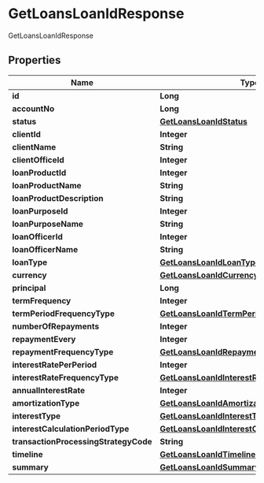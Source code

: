 

# GetLoansLoanIdResponse

GetLoansLoanIdResponse
## Properties

Name | Type                                                                                              | Description | Notes
------------ |---------------------------------------------------------------------------------------------------| ------------- | -------------
**id** | **Long**                                                                                          |  |  [optional]
**accountNo** | **Long**                                                                                          |  |  [optional]
**status** | [**GetLoansLoanIdStatus**](GetLoansLoanIdStatus.md)                                               |  |  [optional]
**clientId** | **Integer**                                                                                       |  |  [optional]
**clientName** | **String**                                                                                        |  |  [optional]
**clientOfficeId** | **Integer**                                                                                       |  |  [optional]
**loanProductId** | **Integer**                                                                                       |  |  [optional]
**loanProductName** | **String**                                                                                        |  |  [optional]
**loanProductDescription** | **String**                                                                                        |  |  [optional]
**loanPurposeId** | **Integer**                                                                                       |  |  [optional]
**loanPurposeName** | **String**                                                                                        |  |  [optional]
**loanOfficerId** | **Integer**                                                                                       |  |  [optional]
**loanOfficerName** | **String**                                                                                        |  |  [optional]
**loanType** | [**GetLoansLoanIdLoanType**](GetLoansLoanIdLoanType.md)                                           |  |  [optional]
**currency** | [**GetLoansLoanIdCurrency**](GetLoansLoanIdCurrency.md)                                           |  |  [optional]
**principal** | **Long**                                                                                          |  |  [optional]
**termFrequency** | **Integer**                                                                                       |  |  [optional]
**termPeriodFrequencyType** | [**GetLoansLoanIdTermPeriodFrequencyType**](GetLoansLoanIdTermPeriodFrequencyType.md)             |  |  [optional]
**numberOfRepayments** | **Integer**                                                                                       |  |  [optional]
**repaymentEvery** | **Integer**                                                                                       |  |  [optional]
**repaymentFrequencyType** | [**GetLoansLoanIdRepaymentFrequencyType**](GetLoansLoanIdRepaymentFrequencyType.md)               |  |  [optional]
**interestRatePerPeriod** | **Integer**                                                                                       |  |  [optional]
**interestRateFrequencyType** | [**GetLoansLoanIdInterestRateFrequencyType**](GetLoansLoanIdInterestRateFrequencyType.md)         |  |  [optional]
**annualInterestRate** | **Integer**                                                                                       |  |  [optional]
**amortizationType** | [**GetLoansLoanIdAmortizationType**](GetLoansLoanIdAmortizationType.md)                           |  |  [optional]
**interestType** | [**GetLoansLoanIdInterestType**](GetLoansLoanIdInterestType.md)                                   |  |  [optional]
**interestCalculationPeriodType** | [**GetLoansLoanIdInterestCalculationPeriodType**](GetLoansLoanIdInterestCalculationPeriodType.md) |  |  [optional]
**transactionProcessingStrategyCode** | **String**                                                                                        |  |  [optional]
**timeline** | [**GetLoansLoanIdTimeline**](GetLoansLoanIdTimeline.md)                                           |  |  [optional]
**summary** | [**GetLoansLoanIdSummary**](GetLoansLoanIdSummary.md)                                             |  |  [optional]



